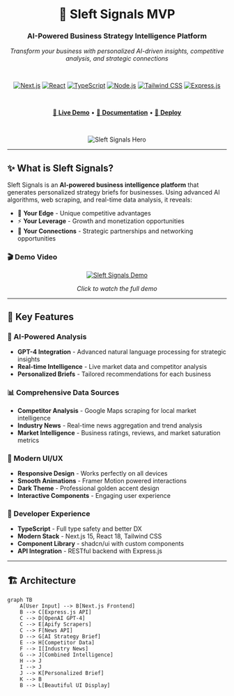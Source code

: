 <div align="center">

# 🚀 Sleft Signals MVP

### AI-Powered Business Strategy Intelligence Platform

*Transform your business with personalized AI-driven insights, competitive analysis, and strategic connections*

<br />

[![Next.js](https://img.shields.io/badge/Next.js-15.0.0-black?logo=next.js&logoColor=white)](https://nextjs.org/)
[![React](https://img.shields.io/badge/React-18.0.0-61DAFB?logo=react&logoColor=white)](https://reactjs.org/)
[![TypeScript](https://img.shields.io/badge/TypeScript-5.0.0-3178C6?logo=typescript&logoColor=white)](https://www.typescriptlang.org/)
[![Node.js](https://img.shields.io/badge/Node.js-20+-339933?logo=node.js&logoColor=white)](https://nodejs.org/)
[![Tailwind CSS](https://img.shields.io/badge/Tailwind_CSS-3.4.0-38B2AC?logo=tailwind-css&logoColor=white)](https://tailwindcss.com/)
[![Express.js](https://img.shields.io/badge/Express.js-4.18.2-000000?logo=express&logoColor=white)](https://expressjs.com/)

<br />

[🎯 **Live Demo**](https://sleft-signals.vercel.app) • [📖 **Documentation**](#-documentation) • [🚀 **Deploy**](#-deployment)

<br />

![Sleft Signals Hero](https://github.com/user-attachments/assets/your-hero-image.png)

</div>

---

## ✨ What is Sleft Signals?

Sleft Signals is an **AI-powered business intelligence platform** that generates personalized strategy briefs for businesses. Using advanced AI algorithms, web scraping, and real-time data analysis, it reveals:

- 🎯 **Your Edge** - Unique competitive advantages
- ⚡ **Your Leverage** - Growth and monetization opportunities  
- 🤝 **Your Connections** - Strategic partnerships and networking opportunities

### 🎬 Demo Video

<div align="center">

[![Sleft Signals Demo](https://img.youtube.com/vi/YOUR_VIDEO_ID/0.jpg)](https://www.youtube.com/watch?v=YOUR_VIDEO_ID)

*Click to watch the full demo*

</div>

---

## 🌟 Key Features

### 🤖 AI-Powered Analysis
- **GPT-4 Integration** - Advanced natural language processing for strategic insights
- **Real-time Intelligence** - Live market data and competitor analysis
- **Personalized Briefs** - Tailored recommendations for each business

### 📊 Comprehensive Data Sources
- **Competitor Analysis** - Google Maps scraping for local market intelligence
- **Industry News** - Real-time news aggregation and trend analysis
- **Market Intelligence** - Business ratings, reviews, and market saturation metrics

### 🎨 Modern UI/UX
- **Responsive Design** - Works perfectly on all devices
- **Smooth Animations** - Framer Motion powered interactions
- **Dark Theme** - Professional golden accent design
- **Interactive Components** - Engaging user experience

### 🔧 Developer Experience
- **TypeScript** - Full type safety and better DX
- **Modern Stack** - Next.js 15, React 18, Tailwind CSS
- **Component Library** - shadcn/ui with custom components
- **API Integration** - RESTful backend with Express.js

---

## 🏗️ Architecture

```mermaid
graph TB
    A[User Input] --> B[Next.js Frontend]
    B --> C[Express.js API]
    C --> D[OpenAI GPT-4]
    C --> E[Apify Scrapers]
    C --> F[News API]
    D --> G[AI Strategy Brief]
    E --> H[Competitor Data]
    F --> I[Industry News]
    G --> J[Combined Intelligence]
    H --> J
    I --> J
    J --> K[Personalized Brief]
    K --> B
    B --> L[Beautiful UI Display]
